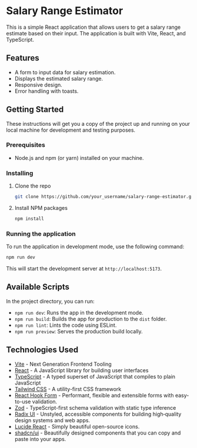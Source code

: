# Salary Range Estimator

This is a simple React application that allows users to get a salary range estimate based on their input. The application is built with Vite, React, and TypeScript.

## Features

- A form to input data for salary estimation.
- Displays the estimated salary range.
- Responsive design.
- Error handling with toasts.

## Getting Started

These instructions will get you a copy of the project up and running on your local machine for development and testing purposes.

### Prerequisites

- Node.js and npm (or yarn) installed on your machine.

### Installing

1.  Clone the repo
    ```sh
    git clone https://github.com/your_username/salary-range-estimator.git
    ```
2.  Install NPM packages
    ```sh
    npm install
    ```

### Running the application

To run the application in development mode, use the following command:

```sh
npm run dev
```

This will start the development server at `http://localhost:5173`.

## Available Scripts

In the project directory, you can run:

- `npm run dev`: Runs the app in the development mode.
- `npm run build`: Builds the app for production to the `dist` folder.
- `npm run lint`: Lints the code using ESLint.
- `npm run preview`: Serves the production build locally.

## Technologies Used

- [Vite](https://vitejs.dev/) - Next Generation Frontend Tooling
- [React](https://reactjs.org/) - A JavaScript library for building user interfaces
- [TypeScript](https://www.typescriptlang.org/) - A typed superset of JavaScript that compiles to plain JavaScript
- [Tailwind CSS](https://tailwindcss.com/) - A utility-first CSS framework
- [React Hook Form](https://react-hook-form.com/) - Performant, flexible and extensible forms with easy-to-use validation.
- [Zod](https://zod.dev/) - TypeScript-first schema validation with static type inference
- [Radix UI](https://www.radix-ui.com/) - Unstyled, accessible components for building high‑quality design systems and web apps.
- [Lucide React](https://lucide.dev/) - Simply beautiful open-source icons.
- [shadcn/ui](https://ui.shadcn.com/) - Beautifully designed components that you can copy and paste into your apps.
